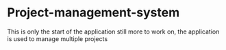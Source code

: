 # Project-management-system
This is only the start of the application still more to work on, the application is used to manage multiple projects 
